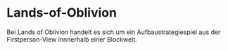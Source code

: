 Lands-of-Oblivion
=================

Bei Lands of Oblivion handelt es sich um ein Aufbaustrategiespiel aus der Firstperson-View innnerhalb einer Blockwelt.
